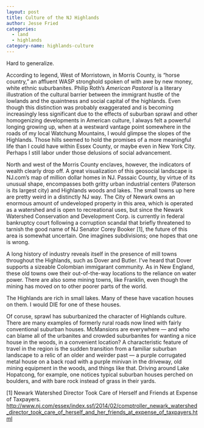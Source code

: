 ```yaml
---
layout: post
title: Culture of the NJ Highlands
author: Jesse Fried
categories:
  - land
  - highlands
category-name: highlands-culture
---
```


Hard to generalize.

According to legend, West of Morristown, in Morris County, is “horse country,” an affluent WASP stronghold spoken of with awe by new money, white ethnic suburbanites. Philip Roth’s <i>American Pastoral</i> is a literary illustration of the cultural barrier between the immigrant hustle of the lowlands and the quaintness and social capital of the highlands. Even though this distinction was probably exaggerated and is becoming increasingly less significant due to the effects of suburban sprawl and other homogenizing developments in American culture, I always felt a powerful longing growing up, when at a westward vantage point somewhere in the roads of my local Watchung Mountains, I would glimpse the slopes of the Highlands. Those hills seemed to hold the promises of a more meaningful life than I could have within Essex County, or maybe even in New York City. Perhaps I still labor under those delusions of social advancement. 

North and west of the Morris County enclaves, however, the indicators of wealth clearly drop off. A great visualization of this geosocial landscape is NJ.com’s map of million dollar homes in NJ. Passaic County, by virtue of its unusual shape, encompasses both gritty urban industrial centers (Paterson is its largest city) and Highlands woods and lakes. The small towns up here are pretty weird in a distinctly NJ way. The City of Newark owns an enormous amount of undeveloped property in this area, which is operated as a watershed and is open to recreational uses, but since the Newark Watershed Conservation and Development Corp. is currently in federal bankruptcy court following a corruption scandal that briefly threatened to tarnish the good name of NJ Senator Corey Booker [1], the future of this area is somewhat uncertain. One imagines subdivisions; one hopes that one is wrong.

A long history of industry reveals itself in the presence of mill towns throughout the Highlands, such as Dover and Butler. I’ve heard that Dover supports a sizeable Colombian immigarant community. As in New England, these old towns owe their out-of-the-way locations to the reliance on water power. There are also some mining towns, like Franklin, even though the mining has moved on to other poorer parts of the world.

The Highlands are rich in small lakes. Many of these have vacation houses on them. I would DIE for one of these houses.

Of coruse, sprawl has suburbanized the character of Highlands culture. There are many examples of formerly  rural roads now lined with fairly conventional suburban houses. McMansions are everywhere — and who can blame all of the urbanites and crowded suburbanites for wanting a nice house in the woods, in a convenient location? A characteristic feature of travel in the region is the sudden transition from a familiar suburban landscape to a relic of an older and weirder past — a purple corrugated metal house on a back road with a purple minivan in the driveway, old mining equipment in the woods, and things like that. Driving around Lake Hopatcong, for example, one notices typical suburban houses perched on boulders, and with bare rock instead of grass in their yards.

[1] Newark Watershed Director Took Care of Herself and Friends at Expense of Taxpayers. http://www.nj.com/essex/index.ssf/2014/02/comptroller_newark_watershed_director_took_care_of_herself_and_her_friends_at_expense_of_taxpayers.html
